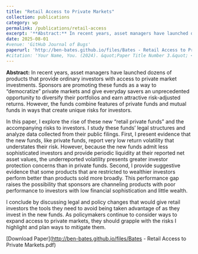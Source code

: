```yaml
---
title: "Retail Access to Private Markets"
collection: publications
category: wp
permalink: /publications/retail-access
excerpt: '**Abstract:** In recent years, asset managers have launched dozens of products that provide ordinary investors with access to private market investments. ...'
date: 2025-08-01
#venue: 'GitHub Journal of Bugs'
paperurl: 'http://ben-bates.github.io/files/Bates - Retail Access to Private Markets.pdf'
#citation: 'Your Name, You. (2024). &quot;Paper Title Number 3.&quot; <i>GitHub Journal of Bugs</i>. 1(3).'
---
```


**Abstract:** In recent years, asset managers have launched dozens of products that provide ordinary investors with access to private market investments. Sponsors are promoting these funds as a way to “democratize” private markets and give everyday savers an unprecedented opportunity to diversify their portfolios and earn attractive risk-adjusted returns. However, the funds combine features of private funds and mutual funds in ways that create unique risks for investors.

In this paper, I explore the rise of these new “retail private funds” and the accompanying risks to investors. I study these funds’ legal structures and analyze data collected from their public filings. First, I present evidence that the new funds, like private funds, report very low return volatility that understates their risk. However, because the new funds admit less sophisticated investors and provide periodic liquidity at their reported net asset values, the underreported volatility presents greater investor protection concerns than in private funds. Second, I provide suggestive evidence that some products that are restricted to wealthier investors perform better than products sold more broadly. This performance gap raises the possibility that sponsors are channeling products with poor performance to investors with low financial sophistication and little wealth.

I conclude by discussing legal and policy changes that would give retail investors the tools they need to avoid being taken advantage of as they invest in the new funds. As policymakers continue to consider ways to expand access to private markets, they should grapple with the risks I highlight and plan ways to mitigate them.

[Download Paper](http://ben-bates.github.io/files/Bates - Retail Access to Private Markets.pdf)

